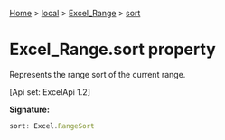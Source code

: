[Home](./index) &gt; [local](local.md) &gt; [Excel\_Range](local.excel_range.md) &gt; [sort](local.excel_range.sort.md)

# Excel\_Range.sort property

Represents the range sort of the current range. 

 \[Api set: ExcelApi 1.2\]

**Signature:**
```javascript
sort: Excel.RangeSort
```
